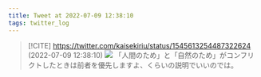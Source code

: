 ```yaml
---
title: Tweet at 2022-07-09 12:38:10
tags: twitter_log
---
```


> [!CITE] https://twitter.com/kaisekiriu/status/1545613254487322624 (2022-07-09 12:38:10)
> ![](https://twitter.com/kaisekiriu/status/1545613254487322624)
> 「人間のため」と「自然のため」がコンフリクトしたときは前者を優先しますよ、くらいの説明でいいのでは。
